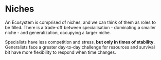 # Niches
An Ecosystem is comprised of niches, and we can think of them as roles to be filled. There is a trade-off between specialisation - dominating a smaller niche - and generalization, occupying a larger niche.

Specialists have less competition and stress, **but only in times of stability**. Generalists face a greater day-to-day challenge for resources and survival bit have more flexibility to respond when time changes.